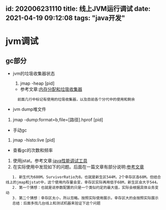 id: 202006231110
title: 线上JVM运行调试
date: 2021-04-19 09:12:08
tags: "java开发"
---------

# jvm调试

## gc部分

* jvm的垃圾收集器状态
  1. jmap -heap [pid]
    * 参考文章:[内存分配和垃圾收集器](/2020/06/23/2019/jvmXmSurvivor/)
    ```aidl
      前面几行中标记有使用的垃圾收集器，以及目前各个分代中的使用和剩余
    ```

* jvm dump堆文件
 1. jmap -dump:format=b,file=[路径].hprof [pid]

* 手动gc
 1. jmap -histo:live [pid]  
 
* 查看gc的次数和频率
 1. 使用jstat。参考文章:[java性能调试工具](https://docs.qq.com/sheet/DWWZ5WnNiSG5Yb1pl?tab=BB08J2)
 2. 在实际使用中发现如下的问题。后面在一篇文章有部分说明:[参考文章](https://blog.csdn.net/luzhensmart/article/details/82563734)
 ```aidl
    1. 新生代为680M。SurvivorRatio为8。也就是新生区544M，2个幸存区各68M。但结合线上的jmap和jstat中，这个使用内存量会变，幸存区实际再用低于68M，新生区会大于544。
    2. 第一个猜想：也就是说参数配置的只是一个类似约定的最大值，实际会根据具体业务变动 
    3. 第二个猜想：幸存区太小，所以忽略。按照实际使用展示。幸存区大的会按照实际展示
    总结：后面多找几台线上和测试机器来验证下这个问题
```
 